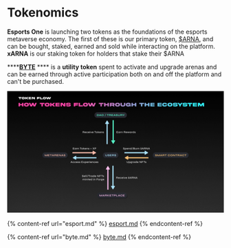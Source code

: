 # Tokenomics

**Esports One** is launching two tokens as the foundations of the esports metaverse economy. The first of these is our primary token, [$ARNA](esport.md), and can be bought, staked, earned and sold while interacting on the platform. **xARNA** is our staking token for holders that stake their $ARNA

****[**BYTE**](byte.md) **** is a **utility token** spent to activate and upgrade arenas and can be earned through active participation both on and off the platform and can't be purchased.

![](<../../.gitbook/assets/Token Flow.png>)

{% content-ref url="esport.md" %}
[esport.md](esport.md)
{% endcontent-ref %}

{% content-ref url="byte.md" %}
[byte.md](byte.md)
{% endcontent-ref %}
